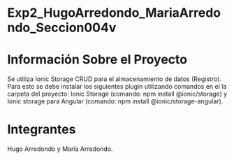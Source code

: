 # Exp2_HugoArredondo_MariaArredondo_Seccion004v
# Información Sobre el Proyecto
Se utiliza Ionic Storage CRUD para el almacenamiento de datos (Registro). Para esto se debe instalar los siguientes plugin utilizando comandos en el la carpeta del proyecto: Ionic Storage (comando: npm install @ionic/storage) y Ionic storage para Angular (comando: npm install @ionic/storage-angular).
# Integrantes
Hugo Arredondo y María Arredondo.